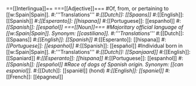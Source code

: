 ==[[Interlingua]]==
===[[Adjective]]===
#Of, from, or pertaining to [[w:Spain|Spain]].
#:'''Translations'''
#:*[[Dutch]]: [[Spaans]]
#:*[[English]]: [[Spanish]]
#:*[[Esperanto]]: [[hispana]]
#:*[[Portuguese]]: [[espanhol]]
#:*[[Spanish]]: [[español]]
===[[Noun]]===
#Majoritary official language of [[w:Spain|Spain]]. Synonym: [[castiliano]].
#:'''Translations'''
#:*[[Dutch]]: [[Spaans]]
#:*[[English]]: [[Spanish]]
#:*[[Esperanto]]: [[hispana]]
#:*[[Portuguese]]: [[espanhol]]
#:*[[Spanish]]: [[español]]
#Individual born in [[w:Spain|Spain]].
#:'''Translations'''
#:*[[Dutch]]: [[Spanjaard]]
#:*[[English]]: [[Spaniard]]
#:*[[Esperanto]]: [[hispana]]
#:*[[Portuguese]]: [[espanhol]]
#:*[[Spanish]]: [[español]]
#Race of dogs of Spanish origin. Synonym: [[can espaniol]].
#:*[[Dutch]]: [[spaniël]] (hond)
#:*[[English]]: [[spaniel]]
#:*[[French]]: [[épagneul]]